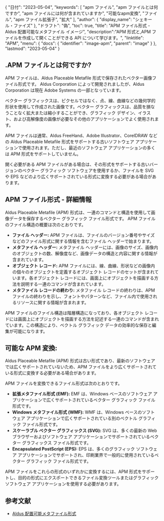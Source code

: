 {
"日付": "2023-05-04",
  "keywords": [
"apm ファイル",
"apm ファイルとは何ですか",
"apm ファイルには何が含まれていますか",
"可能なapm変換",
"ファイル",
"apm ファイル拡張子",
"拡大"
],
  "author": {
"display_name": "シェキール・ファイズ"
},
"ドラフト": "偽",
"toc": true,
"title": "APM ファイル形式 - Aldus 配置可能なメタファイル イメージ",
  "description":"APM 形式と,APM ファイルを作成して開くことができる API について学びます。",
"linktitle": "APM",
  "menu": {
    "docs": {
      "identifier": "image-apm",
"parent": "image"
}
},
"lastmod": "2023-05-04"
}

## .APM ファイルとは何ですか?

APM ファイルは、Aldus Placeable Metafile 形式で保存されたベクター画像ファイル形式です。 Aldus Corporation によって開発されましたが、Aldus Corporation は現在 Adobe Systems の一部となっています。

ベクター グラフィックスは、ピクセルではなく、点、線、曲線などの幾何学的形状を使用して作成された画像です。ベクター グラフィックスは、品質を損なうことなく拡大または縮小することができ、グラフィック デザイン、イラスト、および高解像度の画像が必要なその他のアプリケーションでよく使用されます。

APM ファイルは通常、Aldus FreeHand、Adobe Illustrator、CorelDRAW などの Aldus Placeable Metafile 形式をサポートする古いソフトウェア アプリケーションで使用されます。ただし、最近のソフトウェア アプリケーションの多くは APM 形式をサポートしていません。

開く必要がある APM ファイルがある場合は、その形式をサポートする古いバージョンのベクター グラフィック ソフトウェアを使用するか、ファイルを SVG や EPS などのより広くサポートされている形式に変換する必要がある場合があります。

## APM ファイル形式 - 詳細情報

Aldus Placeable Metafile (APM) 形式は、一連のコマンドと構造を使用して画像データを保存するベクター グラフィック ファイル形式です。 APM ファイルのファイル構造の概要は次のとおりです。

- **ファイル ヘッダー:** APM ファイルは、ファイルのバージョン番号やサイズなどのファイル形式に関する情報を含むファイル ヘッダーで始まります。
- **メタファイル ヘッダー:** メタファイル ヘッダーには、画像のサイズ、画像内のオブジェクトの数、解像度など、画像データの構造と内容に関する情報が含まれています。
- **オブジェクト レコード:** APM ファイルには、線、曲線、形状などの画像内の個々のオブジェクトを定義するオブジェクト レコードのセットが含まれています。各オブジェクト レコードには、画面上にオブジェクトを描画する方法を説明する一連のコマンドが含まれています。
- **メタファイル レコードの終わり:** メタファイル レコードの終わりは、APM ファイルの終わりを示し、フォントやパターンなど、ファイル内で使用されるリソースに関する情報が含まれます。

APM ファイルのファイル構造は階層構造になっており、各オブジェクト レコードには画面上にオブジェクトを描画する方法を記述する一連のコマンドが含まれています。この構造により、ベクトル グラフィック データの効率的な保存と編集が可能になります。

## 可能な APM 変換:

Aldus Placeable Metafile (APM) 形式は古い形式であり、最新のソフトウェアでは広くサポートされていないため、APM ファイルをより広くサポートされている形式に変換する必要がある場合があります。

APM ファイルを変換できるファイル形式は次のとおりです。

- **拡張メタファイル形式 (EMF):** EMF は、Windows ベースのソフトウェア アプリケーションで広くサポートされているベクター グラフィック ファイル形式です。
- **Windows メタファイル形式 (WMF):** WMF は、Windows ベースのソフトウェア アプリケーションで広くサポートされている別のベクトル グラフィック ファイル形式です。
- **スケーラブル ベクター グラフィックス (SVG):** SVG は、多くの最新の Web ブラウザーおよびソフトウェア アプリケーションでサポートされているベクター グラフィックス ファイル形式です。
- **Encapsulated PostScript (EPS):** EPS は、多くのグラフィック ソフトウェア アプリケーションでサポートされ、印刷業界で一般的に使用されているベクター グラフィック ファイル形式です。

APM ファイルをこれらの形式のいずれかに変換するには、APM 形式をサポートし、目的の形式にエクスポートできるファイル変換ツールまたはグラフィック ソフトウェア アプリケーションを使用する必要があります。

## 参考文献
* [Aldus 配置可能メタファイル形式](https://ftp.zx.net.nz/pub/archive/ftp.microsoft.com/MISC/KB/en-us/129/658.HTM)

